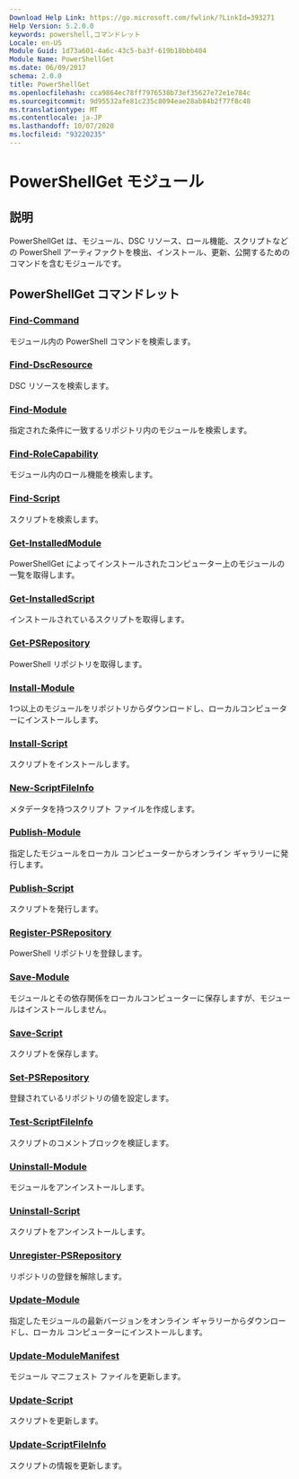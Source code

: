```yaml
---
Download Help Link: https://go.microsoft.com/fwlink/?LinkId=393271
Help Version: 5.2.0.0
keywords: powershell,コマンドレット
Locale: en-US
Module Guid: 1d73a601-4a6c-43c5-ba3f-619b18bbb404
Module Name: PowerShellGet
ms.date: 06/09/2017
schema: 2.0.0
title: PowerShellGet
ms.openlocfilehash: cca9864ec78ff7976538b73ef35627e72e1e784c
ms.sourcegitcommit: 9d95532afe81c235c8094eae28ab84b2f77f8c48
ms.translationtype: MT
ms.contentlocale: ja-JP
ms.lasthandoff: 10/07/2020
ms.locfileid: "93220235"
---
```

# PowerShellGet モジュール

## 説明

PowerShellGet は、モジュール、DSC リソース、ロール機能、スクリプトなどの PowerShell アーティファクトを検出、インストール、更新、公開するためのコマンドを含むモジュールです。

## PowerShellGet コマンドレット

### [Find-Command](Find-Command.md)
モジュール内の PowerShell コマンドを検索します。

### [Find-DscResource](Find-DscResource.md)
DSC リソースを検索します。

### [Find-Module](Find-Module.md)
指定された条件に一致するリポジトリ内のモジュールを検索します。

### [Find-RoleCapability](Find-RoleCapability.md)
モジュール内のロール機能を検索します。

### [Find-Script](Find-Script.md)
スクリプトを検索します。

### [Get-InstalledModule](Get-InstalledModule.md)
PowerShellGet によってインストールされたコンピューター上のモジュールの一覧を取得します。

### [Get-InstalledScript](Get-InstalledScript.md)
インストールされているスクリプトを取得します。

### [Get-PSRepository](Get-PSRepository.md)
PowerShell リポジトリを取得します。

### [Install-Module](Install-Module.md)
1つ以上のモジュールをリポジトリからダウンロードし、ローカルコンピューターにインストールします。

### [Install-Script](Install-Script.md)
スクリプトをインストールします。

### [New-ScriptFileInfo](New-ScriptFileInfo.md)
メタデータを持つスクリプト ファイルを作成します。

### [Publish-Module](Publish-Module.md)
指定したモジュールをローカル コンピューターからオンライン ギャラリーに発行します。

### [Publish-Script](Publish-Script.md)
スクリプトを発行します。

### [Register-PSRepository](Register-PSRepository.md)
PowerShell リポジトリを登録します。

### [Save-Module](Save-Module.md)
モジュールとその依存関係をローカルコンピューターに保存しますが、モジュールはインストールしません。

### [Save-Script](Save-Script.md)
スクリプトを保存します。

### [Set-PSRepository](Set-PSRepository.md)
登録されているリポジトリの値を設定します。

### [Test-ScriptFileInfo](Test-ScriptFileInfo.md)
スクリプトのコメントブロックを検証します。

### [Uninstall-Module](Uninstall-Module.md)
モジュールをアンインストールします。

### [Uninstall-Script](Uninstall-Script.md)
スクリプトをアンインストールします。

### [Unregister-PSRepository](Unregister-PSRepository.md)
リポジトリの登録を解除します。

### [Update-Module](Update-Module.md)
指定したモジュールの最新バージョンをオンライン ギャラリーからダウンロードし、ローカル コンピューターにインストールします。

### [Update-ModuleManifest](Update-ModuleManifest.md)
モジュール マニフェスト ファイルを更新します。

### [Update-Script](Update-Script.md)
スクリプトを更新します。

### [Update-ScriptFileInfo](Update-ScriptFileInfo.md)
スクリプトの情報を更新します。

